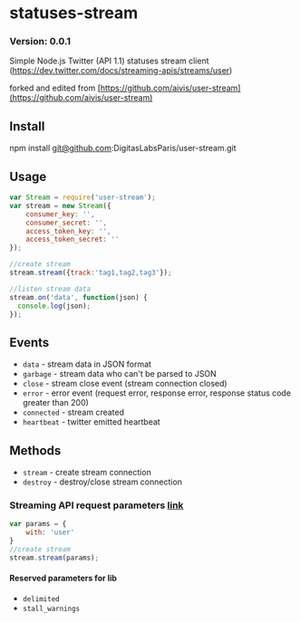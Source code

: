 statuses-stream
=============
### Version: 0.0.1 ###

Simple Node.js Twitter (API 1.1) statuses stream client (https://dev.twitter.com/docs/streaming-apis/streams/user)

forked and edited from [https://github.com/aivis/user-stream](https://github.com/aivis/user-stream)

Install
-------
npm install git@github.com:DigitasLabsParis/user-stream.git

Usage
-------
```javascript
var Stream = require('user-stream');
var stream = new Stream({
    consumer_key: '',
    consumer_secret: '',
    access_token_key: '',
    access_token_secret: ''
});

//create stream
stream.stream({track:'tag1,tag2,tag3'});

//listen stream data
stream.on('data', function(json) {
  console.log(json);
});
```

Events
-------
- ```data```        - stream data in JSON format
- ```garbage```     - stream data who can't be parsed to JSON
- ```close```       - stream close event (stream connection closed)
- ```error```       - error event (request error, response error, response status code greater than 200)
- ```connected```   - stream created
- ```heartbeat```   - twitter emitted heartbeat

Methods
-------
- ```stream```  - create stream connection
- ```destroy``` - destroy/close stream connection

### Streaming API request parameters [link](https://dev.twitter.com/docs/streaming-apis/parameters) ###
```javascript
var params = {
    with: 'user'
}
//create stream
stream.stream(params);
```
#### Reserved parameters for lib
- ```delimited``` 
- ```stall_warnings```
